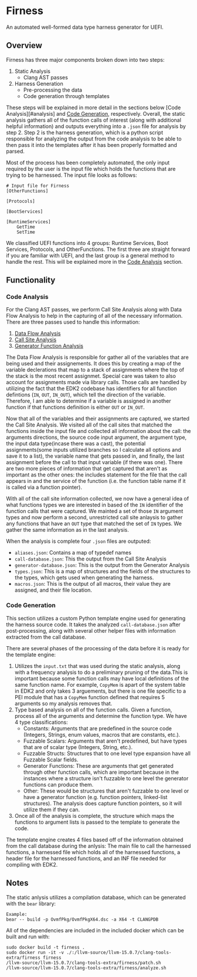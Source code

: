 # Firness

An automated well-formed data type harness generator for UEFI. 

## Overview

Firness has three major components broken down into two steps:

1. Static Analysis
    - Clang AST passes
2. Harness Generation
    - Pre-processing the data
    - Code generation through templates

These steps will be explained in more detail in the sections below [Code Analysis][#analysis] and [Code Generation](#generation), respectively. Overall, the static analysis gathers all of the function calls of interest (along with additional helpful information) and outputs everything into a `.json` file for analysis by step 2. Step 2 is the harness generation, which is a python script responsible for analyzing the output from the code analysis to be able to then pass it into the templates after it has been properly formatted and parsed.

Most of the process has been completely automated, the only input required by the user is the input file which holds the functions that are trying to be harnessed. The input file looks as follows:

```
# Input file for Firness
[OtherFunctions]

[Protocols]

[BootServices]

[RuntimeServices]
    GetTime
    SetTime
```

We classified UEFI functions into 4 groups: Runtime Services, Boot Services, Protocols, and OtherFunctions. The first three are straight forward if you are familiar with UEFI, and the last group is a general method to handle the rest. This will be explained more in the [Code Analysis](#analysis) section.

## Functionality

### Code Analysis <a id="analysis"></a>

For the Clang AST passes, we perform Call Site Analysis along with Data Flow Analysis to help in the capturing of all of the necessary information. There are three passes used to handle this information:

1. [Data Flow Analysis](firness/VariableFlow.h)
2. [Call Site Analysis](firness/CallSiteAnalysis.h)
3. [Generator Function Analysis](firness/GeneratorAnalysis.h)

The Data Flow Analysis is responsible for gather all of the variables that are being used and their assignements. It does this by creating a map of the variable declerations that map to a stack of assignments where the top of the stack is the most recent assignmet. Special care was taken to also account for assignments made via library calls. Those calls are handled by utilizing the fact that the EDK2 codebase has identifiers for all function defintions (`IN`, `OUT`, `IN_OUT`), which tell the direction of the variable. Therefore, I am able to determine if a variable is assigned in another function if that functions definition is either `OUT` or `IN_OUT`.

Now that all of the variables and their assignments are captured, we started the Call Site Analysis. We visited all of the call sites that matched the functions inside the input file and collected all information about the call: the arguments directions, the source code input argument, the argument type, the input data type(incase there was a cast), the potential assignments(some inputs utilized branches so I calculate all options and save it to a list), the variable name that gets passed in, and finally, the last assignment before the call to that input variable (if there was one). There are two more pieces of information that get captured that aren't as important as the other ones: the includes statement for the file that the call appears in and the service of the function (i.e. the function table name if it is called via a function pointer).

With all of the call site information collected, we now have a general idea of what functions types we are interested in based of the `IN` identifier of the function calls that were captured. We mainted a set of those `IN` argument types and now perform a second, unrestricted call site anlaysis to gather any functions that have an `OUT` type that matched the set of `IN` types. We gather the same information as in the last analysis.

When the analysis is complete four `.json` files are outputed:

- `aliases.json`: Contains a map of typedef names
- `call-database.json`: This the output from the Call Site Analysis
- `generator-database.json`: This is the output from the Generator Analysis
- `types.json`: This is a map of structures and the fields of the structures to the types, which gets used when generating the harness.
- `macros.json`: This is the output of all macros, their value they are assigned, and their file location.

### Code Generation <a id="generation"></a>

This section utilizes a custom Python template engine used for generating the harness source code. It takes the analyzed `call-database.json` after post-processing, along with several other helper files with information extracted from the call database. 

There are several phases of the processing of the data before it is ready for the template engine:
1. Utilizes the `input.txt` that was used during the static analysis, along with a frequency analysis to do a preliminary pruning of the data.This is important because some function calls may have local definitions of the same function name. For example, `CopyMem` is apart of the system table in EDK2 and only takes 3 arguements, but there is one file specific to a PEI module that has a `CopyMem` function defined that requires 5 arguments so my analysis removes that.
2. Type based analysis on all of the function calls. Given a function, process all of the arguments and determine the function type. We have 4 type classifications:
    - Constants: Arguments that are predefined in the source code (Integers, Strings, enum values, macros that are constants, etc.).
    - Fuzzable Scalars: Arguments that aren't predefined, but have types that are of scalar type (Integers, String, etc.).
    - Fuzzable Structs: Structures that to one level type expansion have all Fuzzable Scalar fields.
    - Generator Functions: These are arguments that get generated through other function calls, which are important because in the instances where a structure isn't fuzzable to one level the generator functions can produce them.
    - Other: These would be structures that aren't fuzzable to one level or have a generator function (e.g. function pointers, linked-list structures). The analysis does capture function pointers, so it will utilize them if they can.
3. Once all of the analysis is complete, the structure which maps the functions to argument lists is passed to the template to generate the code.

The template engine creates 4 files based off of the information obtained from the call database during the anlysis: The main file to call the harnessed functions, a harnessed file which holds all of the harnessed functions, a header file for the harnessed functions, and an INF file needed for compiling with EDK2.

## Notes

The static anlysis utilizes a compilation database, which can be generated with the `bear` library:

```
Example: 
bear -- build -p OvmfPkg/OvmfPkgX64.dsc -a X64 -t CLANGPDB
```

All of the dependencies are included in the included docker which can be built and run with:

```
sudo docker build -t firness .
sudo docker run -it -v ./:/llvm-source/llvm-15.0.7/clang-tools-extra/firness firness
/llvm-source/llvm-15.0.7/clang-tools-extra/firness/patch.sh
/llvm-source/llvm-15.0.7/clang-tools-extra/firness/analyze.sh
```